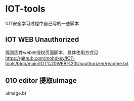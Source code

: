 # IOT-tools
IOT安全学习过程中自己写的一些脚本

## IOT WEB Unauthorized
探测固件web未授权页面脚本，具体使用方式见
https://github.com/mohdkey/IOT-tools/blob/main/IOT%20WEB%20Unauthorized/readme.txt

## 010 editor 提取uImage
uImage.bt
